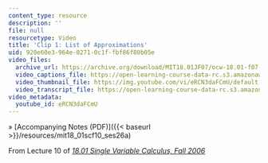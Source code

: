 ```yaml
---
content_type: resource
description: ''
file: null
resourcetype: Video
title: 'Clip 1: List of Approximations'
uid: 920e60e3-964e-0271-0c1f-fbf86f80b05e
video_files:
  archive_url: https://archive.org/download/MIT18.01JF07/ocw-18.01-f07-lec10_300k.mp4
  video_captions_file: https://open-learning-course-data-rc.s3.amazonaws.com/18-01sc-single-variable-calculus-fall-2010/7408b1ad33795208a0226782eda022a6_eRCN3daFCmU.vtt
  video_thumbnail_file: https://img.youtube.com/vi/eRCN3daFCmU/default.jpg
  video_transcript_file: https://open-learning-course-data-rc.s3.amazonaws.com/18-01sc-single-variable-calculus-fall-2010/f692da24a4abf6c32f8c7f0e3beafa0e_eRCN3daFCmU.pdf
video_metadata:
  youtube_id: eRCN3daFCmU
---
```


» [Accompanying Notes (PDF)]({{< baseurl >}}/resources/mit18_01scf10_ses26a)

From Lecture 10 of [_18.01 Single Variable Calculus, Fall 2006_](/courses/18-01-single-variable-calculus-fall-2006/pages/video-lectures)